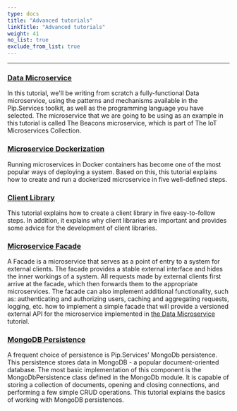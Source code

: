 ```yaml
---
type: docs
title: "Advanced tutorials"
linkTitle: "Advanced tutorials" 
weight: 41
no_list: true
exclude_from_list: true
---
```

---


### [Data Microservice](data_microservice) 

In this tutorial, we'll be writing from scratch a fully-functional Data microservice, using the patterns and mechanisms available in the Pip.Services toolkit, as well as the programming language you have selected. The microservice that we are going to be using as an example in this tutorial is called The Beacons microservice, which is part of The IoT Microservices Collection.


### [Microservice Dockerization](microservice_dockerization)

Running microservices in Docker containers has become one of the most popular ways of deploying a system. Based on this, this tutorial explains how to create and run a dockerized microservice in five well-defined steps.

### [Client Library](client_library)

This tutorial explains how to create a client library in five easy-to-follow steps. In addition, it explains why client libraries are important and provides some advice for the development of client libraries.

### [Microservice Facade](microservice_facade)

A Facade is a microservice that serves as a point of entry to a system for external clients. The facade provides a stable external interface and hides the inner workings of a system. All requests made by external clients first arrive at the facade, which then forwards them to the appropriate microservices. The facade can also implement additional functionality, such as: authenticating and authorizing users, caching and aggregating requests, logging, etc. how to implement a simple facade that will provide a versioned external API for the microservice implemented in [the Data Microservice](data_microservice) tutorial.

### [MongoDB Persistence](mongodb_persistence)
A frequent choice of persistence is Pip.Services' MongoDb persistence. This persistence stores data in MongoDB - a popular document-oriented database. The most basic implementation of this component is the MongoDbPersistence class defined in the MongoDb module. It is capable of storing a collection of documents, opening and closing connections, and performing a few simple CRUD operations. This tutorial explains the basics of working with MongoDB persistences.
